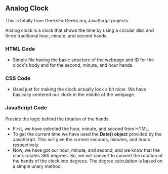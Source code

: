 ## Analog Clock

This is totally from GeeksForGeeks.org JavaScript projects.
<br />

Analog clock is a clock that shows the time by using a circular disc and three traditional hour, minute, and second hands.
<br />

### HTML Code

- Simple file having the basic structure of the webpage and ID for the clock's body and for the second, minute, and hour hands.

### CSS Code

- Used just for making the clock actually look a bit nicer. We have basically centered our clock in the middle of the webpage.

### JavaScript Code

Provide the logic behind the rotation of the hands.

- First, we have selected the hour, minute, and second from HTML.
- To get the current time we have used the **Date() object** provided by the JavaScript. This will give the current seconds, minutes, and hours respectively.
- Now, we have got our hour, minute, and second, and we know that the clock rotates 360 degrees. So, we will convert to convert the rotation of the hands of the clock into degrees. The degree calculation is based on a simple unary method.
